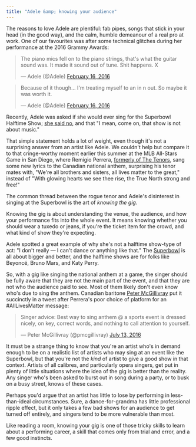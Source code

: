 ```yaml
---
title: "Adele &amp; knowing your audience"
---
```


The reasons to love Adele are plentiful: fab pipes, songs that stick in your head (in the good way), and the calm, humble demeanour of a real pro at work. One of our favourites was after some technical glitches during her performance at the 2016 Grammy Awards:

<blockquote class="twitter-tweet" data-lang="en"><p lang="en" dir="ltr">The piano mics fell on to the piano strings, that&#39;s what the guitar sound was. It made it sound out of tune. Shit happens. X</p>&mdash; Adele (@Adele) <a href="https://twitter.com/Adele/status/699457178717958145">February 16, 2016</a></blockquote>
<script async src="//platform.twitter.com/widgets.js" charset="utf-8"></script>

<blockquote class="twitter-tweet" data-lang="en"><p lang="en" dir="ltr">Because of it though... I&#39;m treating myself to an in n out. So maybe it was worth it.</p>&mdash; Adele (@Adele) <a href="https://twitter.com/Adele/status/699457767896002561">February 16, 2016</a></blockquote>
<script async src="//platform.twitter.com/widgets.js" charset="utf-8"></script>

Recently, Adele was asked if she would ever sing for the Superbowl Halftime Show; [she said no](http://bigstory.ap.org/article/3dbde604dad84206a7fe98eb8a4c3b4a/adele-i-wont-sing-super-bowl-show-not-about-music), and that "I mean, come on, that show is not about music."

That simple statement holds a lot of weight, even though it's not a surprising answer from an artist like Adele. We couldn't help but compare it to that cringe-worthy moment earlier this summer at the MLB All-Stars Game in San Diego, where Remigio Perrera, [formerly of The Tenors](http://time.com/4403925/canada-national-anthem-tenors-quartet-mlb-all-star-game/), sang some new lyrics to the Canadian national anthem, surprising his tenor mates with, "We're all brothers and sisters, all lives matter to the great," instead of "With glowing hearts we see thee rise, the True North strong and free!"

The common thread between the rogue tenor and Adele's disinterest in singing at the Superbowl is the art of *knowing the gig*.

Knowing the gig is about understanding the venue, the audience, and how your performance fits into the whole event. It means knowing whether you should wear a tuxedo or jeans, if you're the ticket item for the crowd, and what kind of show they're expecting.

Adele spotted a great example of why she's not a halftime show-type of act: "I don't really — I can't dance or anything like that." The [Superbowl](https://www.youtube.com/watch?v=c9cUytejf1k) is all about bigger and better, and the halftime shows are for folks like Beyoncé, Bruno Mars, and Katy Perry.

So, with a gig like singing the national anthem at a game, the singer should be fully aware that they are not the main part of the event, and that they are not who the audience paid to see. Most of them likely don't even know who's due to sing the anthem. Canadian baritone [Peter McGillivray](/talking-with-singers-peter-mcgillivray/) put it succinctly in a tweet after Perrera's poor choice of platform for an #AllLivesMatter message: 

<blockquote class="twitter-tweet" data-lang="en"><p lang="en" dir="ltr">Singer advice: Best way to sing anthem @ a sports event is dressed nicely, on key, correct words, and nothing to call attention to yourself.</p>&mdash; Peter McGillivray (@pmcgillivray) <a href="https://twitter.com/pmcgillivray/status/753071136620044288">July 13, 2016</a></blockquote>
<script async src="//platform.twitter.com/widgets.js" charset="utf-8"></script>

It must be a strange thing to know that you're an artist who's in demand enough to be on a realistic list of artists who may sing at an event like the Superbowl, but that you're not the *kind* of artist to give a good show in that context. Artists of all calibres, and particularly opera singers, get put in plenty of little situations where the idea of the gig is better than the reality. Any singer who's been asked to burst out in song during a party, or to busk on a busy street, knows of these cases.

Perhaps you'd argue that an artist has little to lose by performing in less-than-ideal circumstances. Sure, a dance-for-grandma has little professional ripple effect, but it only takes a few bad shows for an audience to get turned off entirely, and singers tend to be more vulnerable than most. 

Like reading a room, knowing your gig is one of those tricky skills to learn about a performing career, a skill that comes only from trial and error, and a few good instincts.
